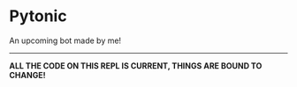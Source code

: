 # Pytonic
An upcoming bot made by me!

---

**ALL THE CODE ON THIS REPL IS CURRENT, THINGS ARE BOUND TO CHANGE!**